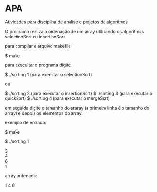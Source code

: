 # APA
Atividades para disciplina de análise e projetos de algoritmos

O programa realiza a ordenação de um array utilizando os algoritmos selectionSort ou insertionSort

para compilar o arquivo makefile

$ make

para execultar o programa digite:

$ ./sorting 1  (para executar o selectionSort)

ou

$ ./sorting 2  (para executar o insertionSort)
$ ./sorting 3  (para executar o quickSort)
$ ./sorting 4  (para executar o mergeSort)

em seguida digite o tamanho do araray (a primeira linha é o tamanho do array) e depois os elementos do array.

exemplo de entrada:

$ make

$ ./sorting 1

3   
4   
6    
1   
 

array ordenado:

 1
 4
 6

